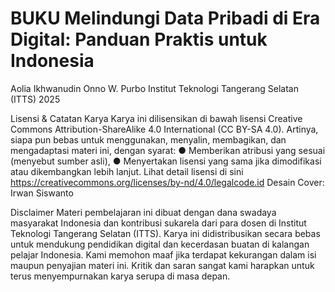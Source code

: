 # BUKU Melindungi Data Pribadi di Era Digital: Panduan Praktis untuk Indonesia
Aolia Ikhwanudin
Onno W. Purbo
Institut Teknologi Tangerang Selatan (ITTS)
2025

Lisensi & Catatan Karya
Karya ini dilisensikan di bawah lisensi Creative Commons Attribution-ShareAlike 4.0
International (CC BY-SA 4.0).
Artinya, siapa pun bebas untuk menggunakan, menyalin, membagikan, dan mengadaptasi materi ini, dengan syarat:
● Memberikan atribusi yang sesuai (menyebut sumber asli),
● Menyertakan lisensi yang sama jika dimodifikasi atau dikembangkan lebih lanjut.
Lihat detail lisensi di sini https://creativecommons.org/licenses/by-nd/4.0/legalcode.id
Desain Cover: Irwan Siswanto

Disclaimer
Materi pembelajaran ini dibuat dengan dana swadaya masyarakat Indonesia dan kontribusi sukarela dari para dosen di Institut Teknologi Tangerang Selatan (ITTS).
Karya ini didistribusikan secara bebas untuk mendukung pendidikan digital dan kecerdasan buatan di kalangan pelajar Indonesia.
Kami memohon maaf jika terdapat kekurangan dalam isi maupun penyajian materi ini. Kritik dan saran sangat kami harapkan untuk terus menyempurnakan karya serupa di masa depan.
